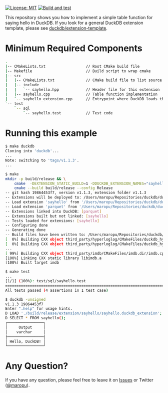 [![License: MIT](https://img.shields.io/badge/License-MIT-yellow.svg)](https://opensource.org/licenses/MIT)
[![Build and test](https://github.com/maropu/duckdb_extension_example/actions/workflows/build_and_tets.yml/badge.svg)](https://github.com/maropu/duckdb_extension_example/actions/workflows/build_and_tets.yml)

This repository shows you how to implement a simple table function for saying hello in DuckDB.
If you look for a general DuckDB extension template, please see [duckdb/extension-template](https://github.com/duckdb/extension-template).

# Minimum Required Components

```bash
.
|-- CMakeLists.txt                  // Root CMake build file
|-- Makefile                        // Build script to wrap cmake
|-- src
|   |-- CMakeLists.txt              // CMake build file to list source files
|   |-- include
|   |   `-- sayhello.hpp            // Header file for this extension
|   |-- sayhello.cpp                // Table function implementation
|   `-- sayhello_extension.cpp      // Entrypoint where DuckDB loads this extension
`-- test
    `-- sql
        `-- sayhello.test           // Test code
```

# Running this example

```bash
$ make duckdb
Cloning into 'duckdb'...
...
Note: switching to 'tags/v1.1.3'.
...

$ make
mkdir -p build/release && \
	cmake  -DEXTENSION_STATIC_BUILD=1 -DDUCKDB_EXTENSION_NAMES="sayhello" -DDUCKDB_EXTENSION_SAYHELLO_PATH="/Users/maropu/Repositories/duckdb/duckdb_extension_example/" -DDUCKDB_EXTENSION_SAYHELLO_SHOULD_LINK=0 -DDUCKDB_EXTENSION_SAYHELLO_LOAD_TESTS=1 -DDUCKDB_EXTENSION_SAYHELLO_TEST_PATH="/Users/maropu/Repositories/duckdb/duckdb_extension_example/test/sql" -DDUCKDB_EXTENSION_SAYHELLO_EXT_VERSION="1.0.0" -DOSX_BUILD_ARCH=  -DDUCKDB_EXPLICIT_PLATFORM='' -DCMAKE_BUILD_TYPE=Release -S ./duckdb/ -B build/release && \
	cmake --build build/release --config Release
-- git hash 19864453f7, version v1.1.3, extension folder v1.1.3
-- Extensions will be deployed to: /Users/maropu/Repositories/duckdb/duckdb_extension_example/build/release/repository
-- Load extension 'sayhello' from '/Users/maropu/Repositories/duckdb/duckdb_extension_example/'
-- Load extension 'parquet' from '/Users/maropu/Repositories/duckdb/duckdb_extension_example/duckdb/extensions' @ v1.1.3
-- Extensions linked into DuckDB: [parquet]
-- Extensions built but not linked: [sayhello]
-- Tests loaded for extensions: [sayhello]
-- Configuring done
-- Generating done
-- Build files have been written to: /Users/maropu/Repositories/duckdb/duckdb_extension_example/build/release
[  0%] Building CXX object third_party/hyperloglog/CMakeFiles/duckdb_hyperloglog.dir/hyperloglog.cpp.o
[  0%] Building CXX object third_party/hyperloglog/CMakeFiles/duckdb_hyperloglog.dir/sds.cpp.o
...
[ 99%] Building CXX object third_party/imdb/CMakeFiles/imdb.dir/imdb.cpp.o
[100%] Linking CXX static library libimdb.a
[100%] Built target imdb

$ make test
...
[1/1] (100%): test/sql/sayhello.test
===============================================================================
All tests passed (4 assertions in 1 test case)

$ duckdb -unsigned
v1.1.3 19864453f7
Enter ".help" for usage hints.
D LOAD './build/release/extension/sayhello/sayhello.duckdb_extension';
D SELECT * FROM sayhello();
┌────────────────┐
│     Output     │
│    varchar     │
├────────────────┤
│ Hello, DuckDB! │
└────────────────┘
```

# Any Question?

If you have any question, please feel free to leave it on [Issues](https://github.com/maropu/duckdb_extension_example/issues)
or Twitter ([@maropu](http://twitter.com/#!/maropu)).
